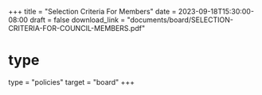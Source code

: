 +++
title = "Selection Criteria For Members"
date = 2023-09-18T15:30:00-08:00
draft = false
download_link  = "documents/board/SELECTION-CRITERIA-FOR-COUNCIL-MEMBERS.pdf"
# type
type = "policies"
target = "board"
+++
